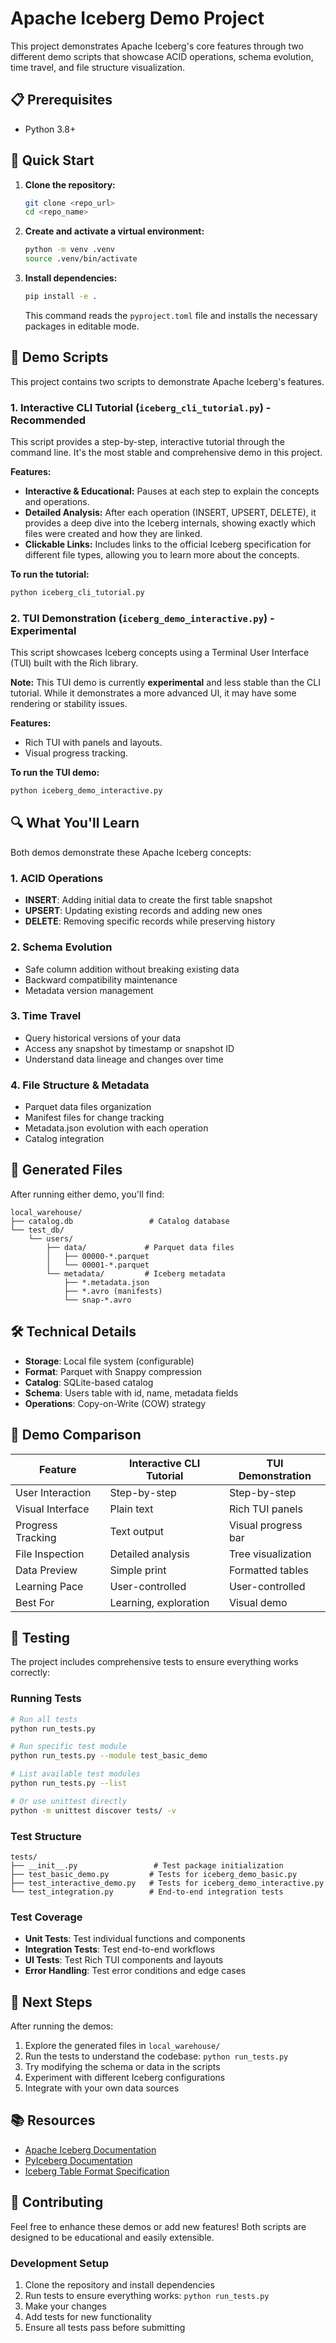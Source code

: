 # Apache Iceberg Demo Project

This project demonstrates Apache Iceberg's core features through two different demo scripts that showcase ACID operations, schema evolution, time travel, and file structure visualization.

## 📋 Prerequisites

- Python 3.8+

## 🚀 Quick Start

1.  **Clone the repository:**
    ```bash
    git clone <repo_url>
    cd <repo_name>
    ```

2.  **Create and activate a virtual environment:**
    ```bash
    python -m venv .venv
    source .venv/bin/activate
    ```

3.  **Install dependencies:**
    ```bash
    pip install -e .
    ```
    This command reads the `pyproject.toml` file and installs the necessary packages in editable mode.

## 🎯 Demo Scripts

This project contains two scripts to demonstrate Apache Iceberg's features.

### 1. Interactive CLI Tutorial (`iceberg_cli_tutorial.py`) - Recommended

This script provides a step-by-step, interactive tutorial through the command line. It's the most stable and comprehensive demo in this project.

**Features:**
- **Interactive & Educational:** Pauses at each step to explain the concepts and operations.
- **Detailed Analysis:** After each operation (INSERT, UPSERT, DELETE), it provides a deep dive into the Iceberg internals, showing exactly which files were created and how they are linked.
- **Clickable Links:** Includes links to the official Iceberg specification for different file types, allowing you to learn more about the concepts.

**To run the tutorial:**
```bash
python iceberg_cli_tutorial.py
```

### 2. TUI Demonstration (`iceberg_demo_interactive.py`) - Experimental

This script showcases Iceberg concepts using a Terminal User Interface (TUI) built with the Rich library.

**Note:** This TUI demo is currently **experimental** and less stable than the CLI tutorial. While it demonstrates a more advanced UI, it may have some rendering or stability issues.

**Features:**
- Rich TUI with panels and layouts.
- Visual progress tracking.

**To run the TUI demo:**
```bash
python iceberg_demo_interactive.py
```

## 🔍 What You'll Learn

Both demos demonstrate these Apache Iceberg concepts:

### 1. **ACID Operations**

- **INSERT**: Adding initial data to create the first table snapshot
- **UPSERT**: Updating existing records and adding new ones
- **DELETE**: Removing specific records while preserving history

### 2. **Schema Evolution**

- Safe column addition without breaking existing data
- Backward compatibility maintenance
- Metadata version management

### 3. **Time Travel**

- Query historical versions of your data
- Access any snapshot by timestamp or snapshot ID
- Understand data lineage and changes over time

### 4. **File Structure & Metadata**

- Parquet data files organization
- Manifest files for change tracking
- Metadata.json evolution with each operation
- Catalog integration

## 📁 Generated Files

After running either demo, you'll find:

```text
local_warehouse/
├── catalog.db                 # Catalog database
└── test_db/
    └── users/
        ├── data/             # Parquet data files
        │   ├── 00000-*.parquet
        │   └── 00001-*.parquet
        └── metadata/         # Iceberg metadata
            ├── *.metadata.json
            ├── *.avro (manifests)
            └── snap-*.avro
```

## 🛠 Technical Details

- **Storage**: Local file system (configurable)
- **Format**: Parquet with Snappy compression
- **Catalog**: SQLite-based catalog
- **Schema**: Users table with id, name, metadata fields
- **Operations**: Copy-on-Write (COW) strategy

## 🎨 Demo Comparison

| Feature | Interactive CLI Tutorial | TUI Demonstration |
|---------|--------------------------|-------------------|
| User Interaction | Step-by-step             | Step-by-step      |
| Visual Interface | Plain text               | Rich TUI panels   |
| Progress Tracking | Text output              | Visual progress bar |
| File Inspection | Detailed analysis        | Tree visualization |
| Data Preview | Simple print             | Formatted tables  |
| Learning Pace | User-controlled          | User-controlled   |
| Best For | Learning, exploration    | Visual demo       |

## 🧪 Testing

The project includes comprehensive tests to ensure everything works correctly:

### Running Tests

```bash
# Run all tests
python run_tests.py

# Run specific test module
python run_tests.py --module test_basic_demo

# List available test modules
python run_tests.py --list

# Or use unittest directly
python -m unittest discover tests/ -v
```

### Test Structure

```text
tests/
├── __init__.py                 # Test package initialization
├── test_basic_demo.py         # Tests for iceberg_demo_basic.py
├── test_interactive_demo.py   # Tests for iceberg_demo_interactive.py
└── test_integration.py        # End-to-end integration tests
```

### Test Coverage

- **Unit Tests**: Test individual functions and components
- **Integration Tests**: Test end-to-end workflows
- **UI Tests**: Test Rich TUI components and layouts
- **Error Handling**: Test error conditions and edge cases

## 🚀 Next Steps

After running the demos:

1. Explore the generated files in `local_warehouse/`
2. Run the tests to understand the codebase: `python run_tests.py`
3. Try modifying the schema or data in the scripts
4. Experiment with different Iceberg configurations
5. Integrate with your own data sources

## 📚 Resources

- [Apache Iceberg Documentation](https://iceberg.apache.org/)
- [PyIceberg Documentation](https://py.iceberg.apache.org/)
- [Iceberg Table Format Specification](https://iceberg.apache.org/spec/)

## 🤝 Contributing

Feel free to enhance these demos or add new features! Both scripts are designed to be educational and easily extensible.

### Development Setup

1. Clone the repository and install dependencies
2. Run tests to ensure everything works: `python run_tests.py`
3. Make your changes
4. Add tests for new functionality
5. Ensure all tests pass before submitting